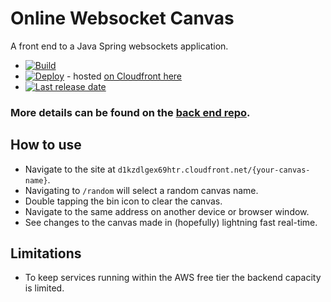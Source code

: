 # Online Websocket Canvas
A front end to a Java Spring websockets application.

- [![Build](https://github.com/JFL110/spring-websockets-example-frontend/workflows/Node%20build/badge.svg)](https://github.com/JFL110/spring-websockets-example-frontend/actions?query=workflow%3A%22Node+build%22)
- [![Deploy](https://github.com/JFL110/spring-websockets-example-frontend/workflows/Deploy%20to%20S3/badge.svg)](https://github.com/JFL110/spring-websockets-example-frontend/actions?query=workflow%3A%22Deploy+to+S3%22) - hosted [on Cloudfront here](http://d1kzdlgex69htr.cloudfront.net/random)
- [![Last release date](https://img.shields.io/github/release-date/JFL110/spring-websockets-example-frontend?logo=github)](https://github.com/JFL110/spring-websockets-example-frontend/actions?query=workflow%3A%22Deploy+to+S3%22)  

### More details can be found on the [back end repo](https://github.com/JFL110/spring-websockets-example).

## How to use
- Navigate to the site at ```d1kzdlgex69htr.cloudfront.net/{your-canvas-name}```.
- Navigating to  ```/random``` will select a random canvas name.
- Double tapping the bin icon to clear the canvas.
- Navigate to the same address on another device or browser window.
- See changes to the canvas made in (hopefully) lightning fast real-time.

## Limitations
- To keep services running within the AWS free tier the backend capacity is limited.

